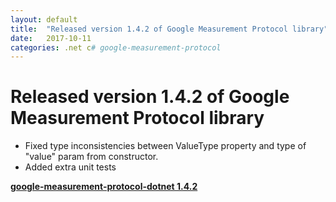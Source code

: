 ```yaml
---
layout: default
title:  "Released version 1.4.2 of Google Measurement Protocol library"
date:   2017-10-11
categories: .net c# google-measurement-protocol
---
```


# Released version 1.4.2 of Google Measurement Protocol library

 - Fixed type inconsistencies between ValueType property and type of "value" param from constructor.
 - Added extra unit tests
 
 **[google-measurement-protocol-dotnet 1.4.2](https://github.com/ion-sapoval/google-measurement-protocol-dotnet)**


<script>
var disqus_config = function () {
this.page.url = google-measurement-protocol-dotnet-1-4-2;  // Replace PAGE_URL with your page's canonical URL variable
this.page.identifier = google-measurement-protocol-dotnet-1-4-2; // Replace PAGE_IDENTIFIER with your page's unique identifier variable
};
</script>